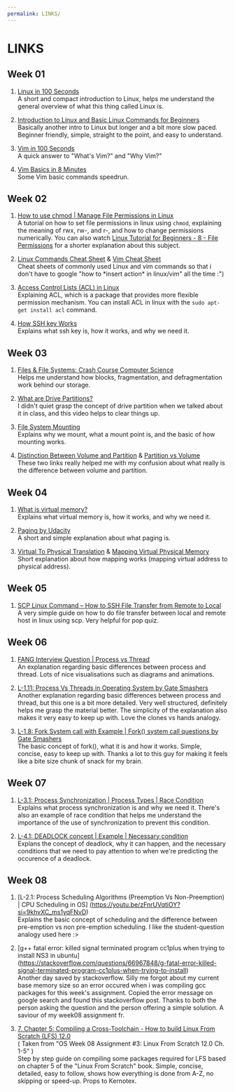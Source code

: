```yaml
---
permalink: LINKS/
---
```


# LINKS

## Week 01
1. [Linux in 100 Seconds](https://youtu.be/rrB13utjYV4?si=ChKSdTiZPsnz5bDc)<br>
A short and compact introduction to Linux, helps me understand the general overview of what this thing called Linux is.<br>

2. [Introduction to Linux and Basic Linux Commands for Beginners](https://youtu.be/IVquJh3DXUA?si=z6TTiiW34I9vJGox)<br>
Basically another intro to Linux but longer and a bit more slow paced. Beginner friendly, simple, straight to the point, and easy to understand. <br>

3. [Vim in 100 Seconds](https://youtu.be/-txKSRn0qeA?si=A-dsf29dq47OKpP6)<br>
A quick answer to "What's Vim?" and "Why Vim?" <br>

4. [Vim Basics in 8 Minutes](https://youtu.be/ggSyF1SVFr4?si=owEZSqSe5NLY8_HP)<br>
Some Vim basic commands speedrun.

## Week 02
1. [How to use chmod | Manage File Permissions in Linux](https://youtu.be/ngJG6Ix5FR4?si=iBwhNt8dPbogDwTJ)<br>
A tutorial on how to set file permissions in linux using `chmod`, explaining the meaning of rwx, rw-, and r-, and how to change permissions numerically. You can also watch [Linux Tutorial for Beginners - 8 - File Permissions](https://youtu.be/BmVmJi5dR9c?si=q2ee0KCw_C1l7UoC) for a shorter explanation about this subject.

2. [Linux Commands Cheat Sheet](https://www.geeksforgeeks.org/linux-commands-cheat-sheet/) & [Vim Cheat Sheet](https://vim.rtorr.com/)<br>
Cheat sheets of commonly used Linux and vim commands so that i don't have to google "how to \*insert action\* in linux/vim" all the time :")

3. [Access Control Lists (ACL) in Linux](https://www.geeksforgeeks.org/access-control-listsacl-linux/)<br>
Explaining ACL, which is a package that provides more flexible permission mechanism. You can install ACL in linux with the `sudo apt-get install acl` command.

4. [How SSH key Works](https://youtu.be/y2SWzw9D4RA?si=EYlkmR46BZv3P9DX)<br>
Explains what ssh key is, how it works, and why we need it. 

## Week 03
1. [Files & File Systems: Crash Course Computer Science](https://youtu.be/KN8YgJnShPM?si=nMv4ZWmjU8JbSWQ-)<br>
Helps me understand how blocks, fragmentation, and defragmentation work behind our storage.

2. [What are Drive Partitions?](https://youtu.be/AeUM4kR67XQ?si=RU32KF3v7-ZzckHx)<br>
I didn't quiet grasp the concept of drive partition when we talked about it in class, and this video helps to clear things up.

3. [File System Mounting](https://youtu.be/QT1mBAJBuoA?si=Uf-m-I4HdHCFa9iH)<br>
Explains why we mount, what a mount point is, and the basic of how mounting works.

4. [Distinction Between Volume and Partition](https://superuser.com/questions/1340300/distinction-between-volume-and-partition-terminology) & [Partition vs Volume](https://recoverit.wondershare.com/partition-tips/partition-vs-volume.html)<br>
These two links really helped me with my confusion about what really is the difference between volume and partition.

## Week 04
1. [What is virtual memory?](https://youtu.be/2quKyPnUShQ?si=ghtzNchGCKEOjWAF)<br>
Explains what virtual memory is, how it works, and why we need it.

2. [Paging by Udacity](https://youtu.be/pJ5ezHfJokw?si=BObDNTq9RgIf8kpb)<br>
A short and simple explanation about what paging is.

3. [Virtual To Physical Translation](https://youtu.be/l7HoguhFVQ4?si=vFjS9oeD9tSH0nYX) & [Mapping Virtual Physical Memory](https://youtu.be/c5TD8QyRJcA?si=pz_YtDCGNUmFFlOJ)<br>
Short explanation about how mapping works (mapping virtual address to physical address).

## Week 05
1. [SCP Linux Command – How to SSH File Transfer from Remote to Local](https://www.freecodecamp.org/news/scp-linux-command-example-how-to-ssh-file-transfer-from-remote-to-local/)<br>
A very simple guide on how to do file transfer between local and remote host in linux using scp. Very helpful for pop quiz.

## Week 06
1. [FANG Interview Question | Process vs Thread](https://youtu.be/4rLW7zg21gI?si=-WLdSXsHyzCXKTii)<br>
An explanation regarding basic differences between process and thread. Lots of nice visualisations such as diagrams and animations.

2. [L-1.11: Process Vs Threads in Operating System by Gate Smashers](https://youtu.be/ITc09gOrqZk?si=DVJRuT_-RGhJPpW2)<br>
Another explanation regarding basic differences between process and thread, but this one is a bit more detailed. Very well structured, definitely helps me grasp the material better. The simplicity of the explanation also makes it very easy to keep up with. Love the clones vs hands analogy.

3. [L-1.8: Fork System call with Example | Fork() system call questions by Gate Smashers](https://youtu.be/ixq5cpdEO2Q?si=txfT28j2dIQlSxbk)<br>
The basic concept of fork(), what it is and how it works. Simple, concise, easy to keep up with. Thanks a lot to this guy for making it feels like a bite size chunk of snack for my brain.

## Week 07
1. [L-3.1: Process Synchronization | Process Types | Race Condition](https://youtu.be/3Eaw1SSIqRg?si=ryCjAaiMvPWFgEJZ)<br>
Explains what process synchronization is and why we need it. There's also an example of race condition that helps me understand the importance of the use of synchronization to prevent this condition.

2. [L-4.1: DEADLOCK concept | Example | Necessary condition](https://youtu.be/rWFH6PLOIEI?si=7kXPDIqIJx3hJbS2)<br>
Explans the concept of deadlock, why it can happen, and the necessary conditions that we need to pay attention to when we're predicting the occurence of a deadlock. 

## Week 08
1. [L-2.1: Process Scheduling Algorithms (Preemption Vs Non-Preemption) | CPU Scheduling in OS] (https://youtu.be/zFnrUVqtiOY?si=9khvXC_ms1yqFNvD)<br>
Explains the basic concept of scheduling and the difference between pre-emption vs non pre-emption scheduling. I like the student-question analogy used here :>

2. [g++ fatal error: killed signal terminated program cc1plus when trying to install NS3 in ubuntu] (https://stackoverflow.com/questions/66967848/g-fatal-error-killed-signal-terminated-program-cc1plus-when-trying-to-install)<br>
Another day saved by stackoverflow. Silly me forgot about my current base memory size so an error occured when i was compiling gcc packages for this week's assignment. Copied the error message on google search and found this stackoverflow post. Thanks to both the person asking the question and the person offering a simple solution. A saviour of my week08 assignment fr.

3. [7. Chapter 5: Compiling a Cross-Toolchain - How to build Linux From Scratch (LFS) 12.0](https://youtu.be/uggsnHSELos?si=Tt8FrdAUyQ8hm6He)<br>
( Taken from "OS Week 08 Assignment #3: Linux From Scratch 12.0 Ch. 1-5" )<br>
Step by step guide on compiling some packages required for LFS based on chapter 5 of the "Linux From Scratch" book. Simple, concise, detailed, easy to follow, shows how everything is done from A-Z, no skipping or speed-up. Props to Kernotex. 

